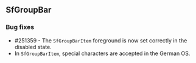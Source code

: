 ## SfGroupBar

### Bug fixes

* \#251359 - The `SfGroupBarItem` foreground is now set correctly in the disabled state.
* In `SfGroupBarItem`, special characters are accepted in the German OS.